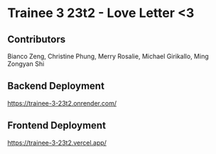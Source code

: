# Trainee 3 23t2 - Love Letter <3

## Contributors

Bianco Zeng, Christine Phung, Merry Rosalie, Michael Girikallo, Ming Zongyan Shi

## Backend Deployment

https://trainee-3-23t2.onrender.com/

## Frontend Deployment

https://trainee-3-23t2.vercel.app/
